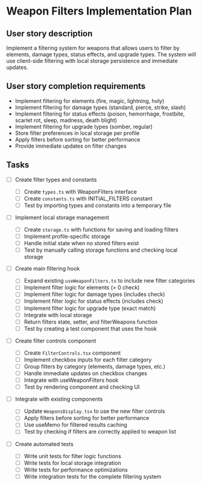 # Weapon Filters Implementation Plan

## User story description
Implement a filtering system for weapons that allows users to filter by elements, damage types, status effects, and upgrade types. The system will use client-side filtering with local storage persistence and immediate updates.

## User story completion requirements
- Implement filtering for elements (fire, magic, lightning, holy)
- Implement filtering for damage types (standard, pierce, strike, slash)
- Implement filtering for status effects (poison, hemorrhage, frostbite, scarlet rot, sleep, madness, death blight)
- Implement filtering for upgrade types (somber, regular)
- Store filter preferences in local storage per profile
- Apply filters before sorting for better performance
- Provide immediate updates on filter changes

## Tasks
- [ ] Create filter types and constants

  - [ ] Create `types.ts` with WeaponFilters interface
  - [ ] Create `constants.ts` with INITIAL_FILTERS constant
  - [ ] Test by importing types and constants into a temporary file

- [ ] Implement local storage management

  - [ ] Create `storage.ts` with functions for saving and loading filters
  - [ ] Implement profile-specific storage
  - [ ] Handle initial state when no stored filters exist
  - [ ] Test by manually calling storage functions and checking local storage

- [ ] Create main filtering hook

  - [ ] Expand existing `useWeaponFilters.ts` to include new filter categories
  - [ ] Implement filter logic for elements (> 0 check)
  - [ ] Implement filter logic for damage types (includes check)
  - [ ] Implement filter logic for status effects (includes check)
  - [ ] Implement filter logic for upgrade type (exact match)
  - [ ] Integrate with local storage
  - [ ] Return filters state, setter, and filterWeapons function
  - [ ] Test by creating a test component that uses the hook

- [ ] Create filter controls component

  - [ ] Create `FilterControls.tsx` component
  - [ ] Implement checkbox inputs for each filter category
  - [ ] Group filters by category (elements, damage types, etc.)
  - [ ] Handle immediate updates on checkbox changes
  - [ ] Integrate with useWeaponFilters hook
  - [ ] Test by rendering component and checking UI

- [ ] Integrate with existing components

  - [ ] Update `WeaponsDisplay.tsx` to use the new filter controls
  - [ ] Apply filters before sorting for better performance
  - [ ] Use useMemo for filtered results caching
  - [ ] Test by checking if filters are correctly applied to weapon list

- [ ] Create automated tests

  - [ ] Write unit tests for filter logic functions
  - [ ] Write tests for local storage integration
  - [ ] Write tests for performance optimizations
  - [ ] Write integration tests for the complete filtering system
